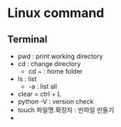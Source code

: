 # Linux command

## Terminal

- pwd : print working directory
- cd : change directory
  - cd ~ : home folder
- ls : list
  - -a : list all
- clear = ctrl + L
- python -V : version check
- touch 파일명.확장자 : 빈파일 만들기
- 